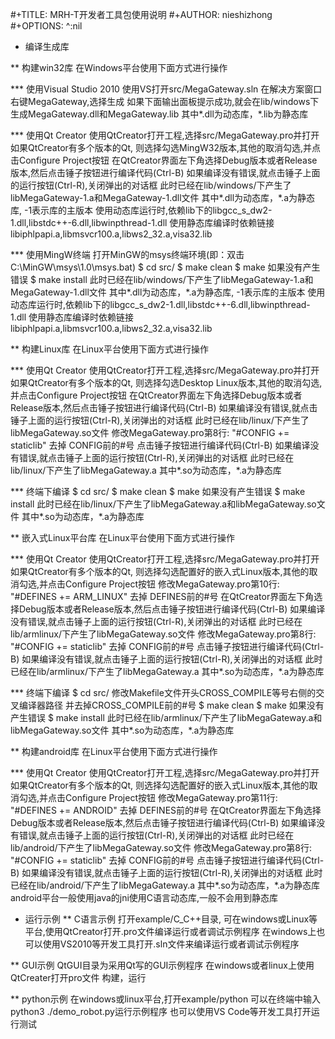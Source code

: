 #+TITLE: MRH-T开发者工具包使用说明
#+AUTHOR: nieshizhong
#+OPTIONS: ^:nil

* 编译生成库
  
** 构建win32库
   在Windows平台使用下面方式进行操作
   
*** 使用Visual Studio 2010
    使用VS打开src/MegaGateway.sln
    在解决方案窗口右键MegaGateway,选择生成
    如果下面输出面板提示成功,就会在lib/windows下生成MegaGateway.dll和MegaGateway.lib
    其中*.dll为动态库，*.lib为静态库
    

*** 使用Qt Creator
    使用QtCreator打开工程,选择src/MegaGateway.pro并打开
    如果QtCreator有多个版本的Qt, 则选择勾选MingW32版本,其他的取消勾选,并点击Configure Project按钮
    在QtCreator界面左下角选择Debug版本或者Release版本,然后点击锤子按钮进行编译代码(Ctrl-B)
    如果编译没有错误,就点击锤子上面的运行按钮(Ctrl-R),关闭弹出的对话框
    此时已经在lib/windows/下产生了libMegaGateway-1.a和MegaGateway-1.dll文件
    其中*.dll为动态库，*.a为静态库, -1表示库的主版本
    使用动态库运行时,依赖lib下的libgcc_s_dw2-1.dll,libstdc++-6.dll,libwinpthread-1.dll
    使用静态库编译时依赖链接libiphlpapi.a,libmsvcr100.a,libws2_32.a,visa32.lib
    

*** 使用MingW终端
    打开MinGW的msys终端环境(即：双击C:\MinGW\msys\1.0\msys.bat)
    $ cd src/
    $ make clean
    $ make
    如果没有产生错误
    $ make install
    此时已经在lib/windows/下产生了libMegaGateway-1.a和MegaGateway-1.dll文件
    其中*.dll为动态库，*.a为静态库, -1表示库的主版本
    使用动态库运行时,依赖lib下的libgcc_s_dw2-1.dll,libstdc++-6.dll,libwinpthread-1.dll
    使用静态库编译时依赖链接libiphlpapi.a,libmsvcr100.a,libws2_32.a,visa32.lib
    
    
** 构建Linux库
   在Linux平台使用下面方式进行操作
   
*** 使用Qt Creator
    使用QtCreator打开工程,选择src/MegaGateway.pro并打开
    如果QtCreator有多个版本的Qt, 则选择勾选Desktop Linux版本,其他的取消勾选,并点击Configure Project按钮
    在QtCreator界面左下角选择Debug版本或者Release版本,然后点击锤子按钮进行编译代码(Ctrl-B)
    如果编译没有错误,就点击锤子上面的运行按钮(Ctrl-R),关闭弹出的对话框
    此时已经在lib/linux/下产生了libMegaGateway.so文件
    修改MegaGateway.pro第8行: "#CONFIG += staticlib" 去掉 CONFIG前的#号
    点击锤子按钮进行编译代码(Ctrl-B)
    如果编译没有错误,就点击锤子上面的运行按钮(Ctrl-R),关闭弹出的对话框
    此时已经在lib/linux/下产生了libMegaGateway.a
    其中*.so为动态库，*.a为静态库
    

*** 终端下编译
    $ cd src/
    $ make clean
    $ make
    如果没有产生错误
    $ make install
    此时已经在lib/linux/下产生了libMegaGateway.a和libMegaGateway.so文件
    其中*.so为动态库，*.a为静态库
    
    
** 嵌入式Linux平台库
   在Linux平台使用下面方式进行操作
   
*** 使用Qt Creator
    使用QtCreator打开工程,选择src/MegaGateway.pro并打开
    如果QtCreator有多个版本的Qt, 则选择勾选配置好的嵌入式Linux版本,其他的取消勾选,并点击Configure Project按钮
    修改MegaGateway.pro第10行: "#DEFINES += ARM_LINUX" 去掉 DEFINES前的#号
    在QtCreator界面左下角选择Debug版本或者Release版本,然后点击锤子按钮进行编译代码(Ctrl-B)
    如果编译没有错误,就点击锤子上面的运行按钮(Ctrl-R),关闭弹出的对话框
    此时已经在lib/armlinux/下产生了libMegaGateway.so文件
    修改MegaGateway.pro第8行: "#CONFIG += staticlib" 去掉 CONFIG前的#号
    点击锤子按钮进行编译代码(Ctrl-B)
    如果编译没有错误,就点击锤子上面的运行按钮(Ctrl-R),关闭弹出的对话框
    此时已经在lib/armlinux/下产生了libMegaGateway.a
    其中*.so为动态库，*.a为静态库
    

*** 终端下编译
    $ cd src/
    修改Makefile文件开头CROSS_COMPILE等号右侧的交叉编译器路径
    并去掉CROSS_COMPILE前的#号
    $ make clean
    $ make
    如果没有产生错误
    $ make install
    此时已经在lib/armlinux/下产生了libMegaGateway.a和libMegaGateway.so文件
    其中*.so为动态库，*.a为静态库
    
    
** 构建android库
   在Linux平台使用下面方式进行操作
   
*** 使用Qt Creator
    使用QtCreator打开工程,选择src/MegaGateway.pro并打开
    如果QtCreator有多个版本的Qt, 则选择勾选配置好的嵌入式Linux版本,其他的取消勾选,并点击Configure Project按钮
    修改MegaGateway.pro第11行: "#DEFINES += ANDROID" 去掉 DEFINES前的#号
    在QtCreator界面左下角选择Debug版本或者Release版本,然后点击锤子按钮进行编译代码(Ctrl-B)
    如果编译没有错误,就点击锤子上面的运行按钮(Ctrl-R),关闭弹出的对话框
    此时已经在lib/android/下产生了libMegaGateway.so文件
    修改MegaGateway.pro第8行: "#CONFIG += staticlib" 去掉 CONFIG前的#号
    点击锤子按钮进行编译代码(Ctrl-B)
    如果编译没有错误,就点击锤子上面的运行按钮(Ctrl-R),关闭弹出的对话框
    此时已经在lib/android/下产生了libMegaGateway.a
    其中*.so为动态库，*.a为静态库
    android平台一般使用java的jni使用C语言动态库,一般不会用到静态库
    

* 运行示例
** C语言示例
   打开example/C_C++目录,
   可在windows或Linux等平台,使用QtCreator打开.pro文件编译运行或者调试示例程序
   在windows上也可以使用VS2010等开发工具打开.sln文件来编译运行或者调试示例程序
   

** GUI示例
   QtGUI目录为采用Qt写的GUI示例程序
   在windows或者linux上使用QtCreater打开pro文件
   构建，运行
   

** python示例
   在windows或linux平台,打开example/python
   可以在终端中输入python3 ./demo_robot.py运行示例程序
   也可以使用VS Code等开发工具打开运行测试
